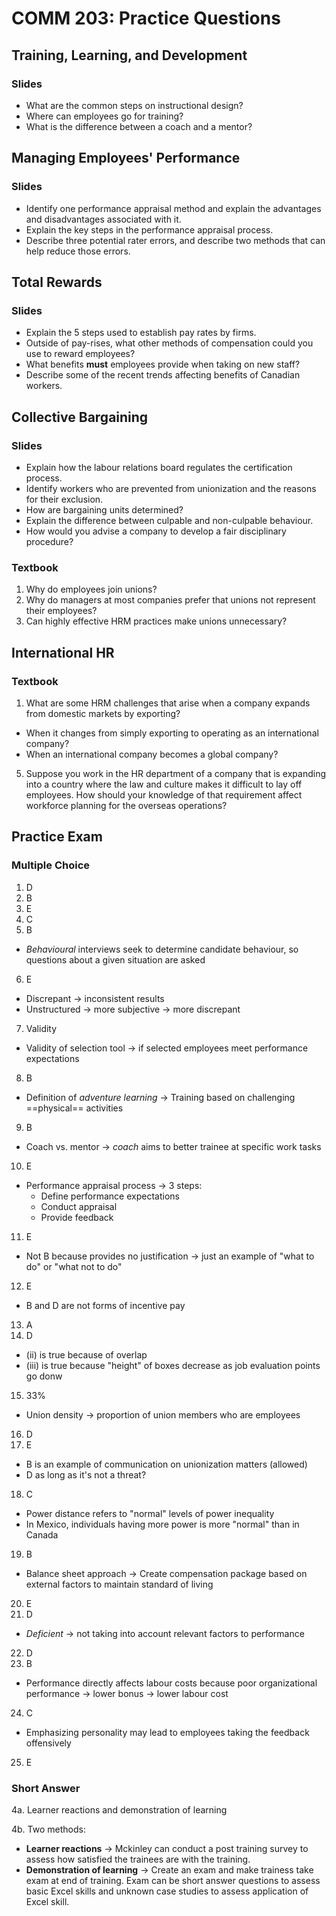 # COMM 203: Practice Questions

## Training, Learning, and Development

### Slides

* What are the common steps on instructional design?
* Where can employees go for training?
* What is the difference between a coach and a mentor?

## Managing Employees' Performance

### Slides

* Identify one performance appraisal method and explain the advantages and disadvantages associated with it.
* Explain the key steps in the performance appraisal process.
* Describe three potential rater errors, and describe two methods that can help reduce those errors.

## Total Rewards

### Slides

* Explain the 5 steps used to establish pay rates by firms.
* Outside of pay-rises, what other methods of compensation could you use to reward employees?
* What benefits **must** employees provide when taking on new staff?
* Describe some of the recent trends affecting benefits of Canadian workers.

## Collective Bargaining

### Slides

* Explain how the labour relations board regulates the certification process.
* Identify workers who are prevented from unionization and the reasons for their exclusion.
* How are bargaining units determined?
* Explain the difference between culpable and non-culpable behaviour.
* How would you advise a company to develop a fair disciplinary procedure?

### Textbook

1. Why do employees join unions?
2. Why do managers at most companies prefer that unions not represent their employees?
3. Can highly effective HRM practices make unions unnecessary?

## International HR

### Textbook

1. What are some HRM challenges that arise when a company expands from domestic markets by exporting?

* When it changes from simply exporting to operating as an international company?
* When an international company becomes a global company?
  
5. Suppose you work in the HR department of a company that is expanding into a country where the law and culture makes it difficult to lay off employees. How should your knowledge of that requirement affect workforce planning for the overseas operations?

## Practice Exam

### Multiple Choice

1. D
2. B
3. E
4. C
5. B 

* _Behavioural_ interviews seek to determine candidate behaviour, so questions about a given situation are asked

6. E

* Discrepant -> inconsistent results
* Unstructured -> more subjective -> more discrepant

7. Validity

* Validity of selection tool -> if selected employees meet performance expectations

8. B

* Definition of *adventure learning* -> Training based on challenging ==physical== activities

9. B

* Coach vs. mentor -> _coach_ aims to better trainee at specific work tasks

10. E

* Performance appraisal process -> 3 steps:
  * Define performance expectations
  * Conduct appraisal
  * Provide feedback

11. E

* Not B because provides no justification -> just an example of "what to do" or "what not to do"

12. E

* B and D are not forms of incentive pay

13. A
14. D

* (ii) is true because of overlap
* (iii) is true because "height" of boxes decrease as job evaluation points go donw

15. 33%

* Union density -> proportion of union members who are employees

16. D
17. E

* B is an example of communication on unionization matters (allowed)
* D as long as it's not a threat?

18. C

* Power distance refers to "normal" levels of power inequality
* In Mexico, individuals having more power is more "normal" than in Canada

19. B

* Balance sheet approach -> Create compensation package based on external factors to maintain standard of living

20. E
21. D

* *Deficient* -> not taking into account relevant factors to performance

22. D
23. B

* Performance directly affects labour costs because poor organizational performance -> lower bonus -> lower labour cost

24. C

* Emphasizing personality may lead to employees taking the feedback offensively

25. E

### Short Answer

4a. Learner reactions and demonstration of learning

4b. Two methods:

* **Learner reactions** -> Mckinley can conduct a post training survey to assess how satisfied the trainees are with the training.
* **Demonstration of learning** -> Create an exam and make trainess take exam at end of training. Exam can be short answer questions to assess basic Excel skills and unknown case studies to assess application of Excel skill.
